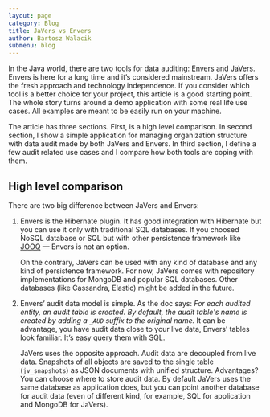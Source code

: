 ```yaml
---
layout: page
category: Blog
title: JaVers vs Envers
author: Bartosz Walacik
submenu: blog
---
```


In the Java world, there are two tools for data auditing: [Envers](http://hibernate.org/orm/envers/)
and [JaVers](https://javers.org).
Envers is here for a long time and it’s considered mainstream.
JaVers offers the fresh approach and technology independence.
If you consider which tool is a better choice for your project, this article is a good starting point.
The whole story turns around a demo application with some real life use cases. 
All examples are meant to be easily run on your machine.
 
The article has three sections. First, is a high level comparison.
In second section, I show a simple application for managing organization structure with 
data audit made by both JaVers and Envers.
In third section,
I define a few audit related use cases and I compare how both tools are coping with them.

## High level comparison

There are two big difference between JaVers and Envers:

1. Envers is the Hibernate plugin.
   It has good integration with Hibernate but you can use it only with traditional SQL databases.
   If you choosed NoSQL database or SQL but with other persistence framework like 
   [JOOQ](https://www.jooq.org/) &mdash; Envers is not an option.
   
   On the contrary, JaVers can be used with any kind of database and any kind of 
   persistence framework. For now, JaVers comes with repository implementations for MongoDB and
   popular SQL databases. Other databases (like Cassandra, Elastic) might be added in the future.
   
1. Envers’ audit data model is simple. As the doc says:
   *For each audited entity, an audit table is created.
   By default, the audit table's name is created by adding a `_AUD` suffix to the original name.*
   It can be advantage, you have audit data close to your live data, Envers’ tables look familiar.
   It’s easy query them with SQL.
     
   JaVers uses the opposite approach. Audit data are decoupled from live data.
   Snapshots of all objects are saved to the single table (`jv_snapshots`) as
   JSON documents with unified structure.
   Advantages? You can choose where to store audit data.
   By default JaVers uses the same database as application does,
   but you can point another database for audit data
   (even of different kind, for example, SQL for application and MongoDB for JaVers).
    
    